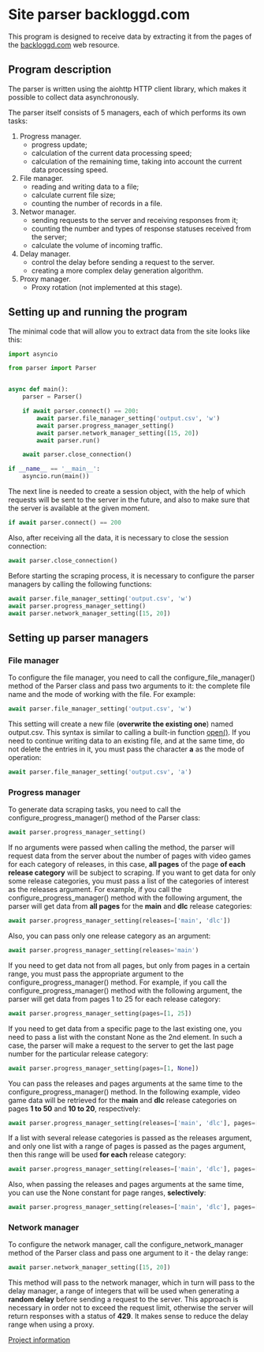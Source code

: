 # Site parser backloggd.com
This program is designed to receive data by extracting it from the pages of the <a href=https://www.backloggd.com>backloggd.com</a> web resource.

## Program description
The parser is written using the aiohttp HTTP client library, which makes it possible to collect data asynchronously.

The parser itself consists of 5 managers, each of which performs its own tasks:
<ol>
    <li>Progress manager.
        <ul>
            <li>progress update;</li>
            <li>calculation of the current data processing speed;</li>
            <li>calculation of the remaining time, taking into account the current data processing speed.</li>
        </ul>
    </li>
    <li>File manager.
        <ul>
            <li>reading and writing data to a file;</li>
            <li>calculate current file size;</li>
            <li>counting the number of records in a file.</li>
        </ul>
    </li>
    <li>Networ manager.
        <ul>
            <li>sending requests to the server and receiving responses from it;</li>
            <li>counting the number and types of response statuses received from the server;</li>
            <li>calculate the volume of incoming traffic.</li>
        </ul>
    </li>
    <li>Delay manager.
        <ul>
            <li>control the delay before sending a request to the server.</li>
            <li>creating a more complex delay generation algorithm.</li>
        </ul>
    </li>
    <li>Proxy manager.
        <ul>
            <li>Proxy rotation (not implemented at this stage).</li>
        </ul>
    </li>
</ol> 

## Setting up and running the program
The minimal code that will allow you to extract data from the site looks like this:
``` python
import asyncio

from parser import Parser


async def main():
    parser = Parser()

    if await parser.connect() == 200:
        await parser.file_manager_setting('output.csv', 'w')
        await parser.progress_manager_setting()
        await parser.network_manager_setting([15, 20])
        await parser.run()

    await parser.close_connection()

if __name__ == '__main__':
    asyncio.run(main())
```

The next line is needed to create a session object, with the help of which requests will be sent to the server in the future, and also to make sure that the server is available at the given moment.
``` python
if await parser.connect() == 200
```  
Also, after receiving all the data, it is necessary to close the session connection:
``` python
await parser.close_connection()
```  
Before starting the scraping process, it is necessary to configure the parser managers by calling the following functions:
``` python
await parser.file_manager_setting('output.csv', 'w')
await parser.progress_manager_setting()
await parser.network_manager_setting([15, 20])
```  
## Setting up parser managers
### File manager
To configure the file manager, you need to call the configure_file_manager() method of the Parser class and pass two arguments to it: the complete file name and the mode of working with the file. For example:
``` python
await parser.file_manager_setting('output.csv', 'w')
```
This setting will create a new file (**overwrite the existing one**) named output.csv. This syntax is similar to calling a built-in function [open()](https://docs.python.org/3/library/functions.html#open). 
If you need to continue writing data to an existing file, and at the same time, do not delete the entries in it, you must pass the character **a** as the mode of operation:
``` python
await parser.file_manager_setting('output.csv', 'a')
```
### Progress manager
To generate data scraping tasks, you need to call the configure_progress_manager() method of the Parser class:
``` python
await parser.progress_manager_setting()
```
If no arguments were passed when calling the method, the parser will request data from the server about the number of pages with video games for each category of releases, in this case, **all pages** of the page **of each release category** will be subject to scraping. If you want to get data for only some release categories, you must pass a list of the categories of interest as the releases argument. For example, if you call the configure_progress_manager() method with the following argument, the parser will get data from **all pages** for the **main** and **dlc** release categories:
``` python
await parser.progress_manager_setting(releases=['main', 'dlc'])
```
Also, you can pass only one release category as an argument:
``` python
await parser.progress_manager_setting(releases='main')
```
If you need to get data not from all pages, but only from pages in a certain range, you must pass the appropriate argument to the configure_progress_manager() method. For example, if you call the configure_progress_manager() method with the following argument, the parser will get data from pages 1 to 25 for each release category:
``` python
await parser.progress_manager_setting(pages=[1, 25])
```
If you need to get data from a specific page to the last existing one, you need to pass a list with the constant None as the 2nd element. In such a case, the parser will make a request to the server to get the last page number for the particular release category: 
``` python
await parser.progress_manager_setting(pages=[1, None])
```
You can pass the releases and pages arguments at the same time to the configure_progress_manager() method. In the following example, video game data will be retrieved for the **main** and **dlc** release categories on pages **1 to 50** and **10 to 20**, respectively:
``` python
await parser.progress_manager_setting(releases=['main', 'dlc'], pages=[[1, 50], [10, 20]])
```
If a list with several release categories is passed as the releases argument, and only one list with a range of pages is passed as the pages argument, then this range will be used **for each** release category:
``` python
await parser.progress_manager_setting(releases=['main', 'dlc'], pages=[1, 50])
```
Also, when passing the releases and pages arguments at the same time, you can use the None constant for page ranges, **selectively**:
``` python
await parser.progress_manager_setting(releases=['main', 'dlc'], pages=[[1, 50], [10, None]])
```
### Network manager
To configure the network manager, call the configure_network_manager method of the Parser class and pass one argument to it - the delay range:
``` python
await parser.network_manager_setting([15, 20])
```  
This method will pass to the network manager, which in turn will pass to the delay manager, a range of integers that will be used when generating a **random delay** before sending a request to the server. This approach is necessary in order not to exceed the request limit, otherwise the server will return responses with a status of **429**. It makes sense to reduce the delay range when using a proxy.

[Project information](../../README.md)